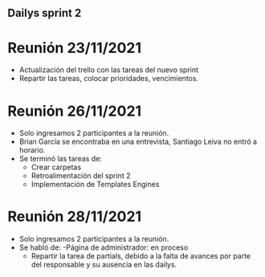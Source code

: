 ## Dailys sprint 2
# Reunión 23/11/2021
- Actualización del trello con las tareas del nuevo sprint
- Repartir las tareas, colocar prioridades, vencimientos.

# Reunión 26/11/2021
- Solo ingresamos 2 participantes a la reunión.
- Brian García se encontraba en una entrevista, Santiago Leiva no entró a horario.
- Se terminó las tareas de:
    - Crear carpetas
    - Retroalimentación del sprint 2
    - Implementación de Templates Engines

# Reunión 28/11/2021
- Solo ingresamos 2 participantes a la reunión.
- Se habló de:
    -Página de administrador: en proceso
    - Repartir la tarea de partials, debido a la falta de avances por parte del responsable y su ausencia en las dailys.
